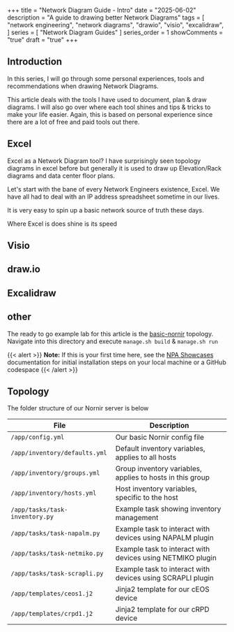 +++
title = "Network Diagram Guide - Intro"
date = "2025-06-02"
description = "A guide to drawing better Network Diagrams"
tags = [
    "network engineering",
    "network diagrams",
    "drawio",
    "visio",
    "excalidraw",
]
series = [
    "Network Diagram Guides"
]
series_order = 1
showComments = "true"
draft = "true"
+++

## Introduction

In this series, I will go through some personal experiences, tools and recommendations when drawing Network Diagrams. 

This article deals with the tools I have used to document, plan & draw diagrams. I will also go over where each tool shines and tips & tricks to make your life easier. Again, this is based on personal experience since there are a lot of free and paid tools out there.

## Excel

Excel as a Network Diagram tool? I have surprisingly seen topology diagrams in excel before but generally it is used to draw up Elevation/Rack diagrams and data center floor plans.



Let's start with the bane of every Network Engineers existence, Excel. We have all had to deal with an IP address spreadsheet sometime in our lives. 

It is very easy to spin up a basic network source of truth these days. 

Where Excel is does shine is its speed

## Visio


## draw.io


## Excalidraw


## other

The ready to go example lab for this article is the [basic-nornir](https://github.com/commitconfirmed/npa-showcases/tree/main/examples/basic-nornir) topology. Navigate into this directory and execute `manage.sh build` & `manage.sh run` 

{{< alert >}}
**Note:** If this is your first time here, see the [NPA Showcases](/npa-showcases) documentation for initial installation steps on your local machine or a GitHub codespace
{{< /alert >}}

## Topology

The folder structure of our Nornir server is below

| File | Description | 
| --- | --- |
| `/app/config.yml` | Our basic Nornir config file | 
| `/app/inventory/defaults.yml` | Default inventory variables, applies to all hosts | 
| `/app/inventory/groups.yml` | Group inventory variables, applies to hosts in this group | 
| `/app/inventory/hosts.yml` | Host inventory variables, specific to the host | 
| `/app/tasks/task-inventory.py` | Example task showing inventory management |
| `/app/tasks/task-napalm.py` | Example task to interact with devices using NAPALM plugin |
| `/app/tasks/task-netmiko.py` | Example task to interact with devices using NETMIKO plugin |
| `/app/tasks/task-scrapli.py` | Example task to interact with devices using SCRAPLI plugin |
| `/app/templates/ceos1.j2` | Jinja2 template for our cEOS device |
| `/app/templates/crpd1.j2` | Jinja2 template for our cRPD device |
